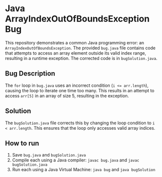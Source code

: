 # Java ArrayIndexOutOfBoundsException Bug

This repository demonstrates a common Java programming error: an `ArrayIndexOutOfBoundsException`.  The provided `bug.java` file contains code that attempts to access an array element outside its valid index range, resulting in a runtime exception. The corrected code is in `bugSolution.java`.

## Bug Description
The `for` loop in `bug.java` uses an incorrect condition (`i <= arr.length`), causing the loop to iterate one time too many. This results in an attempt to access `arr[5]` in an array of size 5, resulting in the exception.

## Solution
The `bugSolution.java` file corrects this by changing the loop condition to `i < arr.length`.  This ensures that the loop only accesses valid array indices.

## How to run
1. Save `bug.java` and `bugSolution.java`
2. Compile each using a Java compiler: `javac bug.java` and `javac bugSolution.java`
3. Run each using a Java Virtual Machine: `java bug` and `java bugSolution`